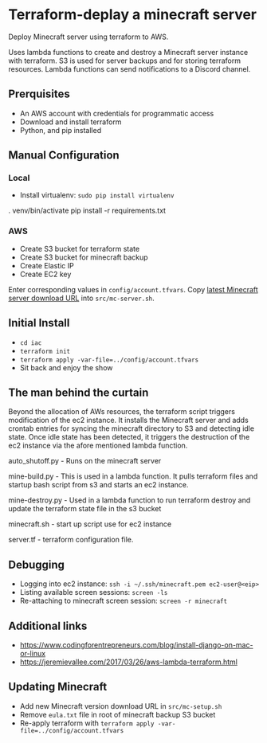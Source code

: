 # Terraform-deplay a minecraft server

Deploy Minecraft server using terraform to AWS. 

Uses lambda functions to create and destroy a Minecraft server instance with terraform. S3 is used for server backups and for storing terraform resources. Lambda functions can send notifications to a Discord channel.

## Prerquisites
* An AWS account with credentials for programmatic access
* Download and install terraform
* Python, and pip installed

## Manual Configuration
### Local
* Install virtualenv: `sudo pip install virtualenv`

. venv/bin/activate
pip install -r requirements.txt

### AWS
* Create S3 bucket for terraform state
* Create S3 bucket for minecraft backup
* Create Elastic IP
* Create EC2 key

Enter corresponding values in `config/account.tfvars`.
Copy [latest Minecraft server download URL](https://www.minecraft.net/en-us/download/server/) into `src/mc-server.sh`.

## Initial Install
* `cd iac`
* `terraform init`
* `terraform apply -var-file=../config/account.tfvars`
* Sit back and enjoy the show

## The man behind the curtain
Beyond the allocation of AWs resources, the terraform script triggers modification of the ec2 instance. It installs the Minecraft server and adds crontab entries for syncing the minecraft directory to S3 and detecting idle state. Once idle state has been detected, it triggers the destruction of the ec2 instance via the afore mentioned lambda function.

auto_shutoff.py - Runs on the minecraft server 

mine-build.py - This is used in a lambda function. It pulls terraform files and startup bash script from s3 and starts an ec2 instance.

mine-destroy.py - Used in a lambda function to run terraform destroy and update the terraform state file in the s3 bucket

minecraft.sh - start up script use for ec2 instance

server.tf - terraform configuration file.

## Debugging
* Logging into ec2 instance: `ssh -i ~/.ssh/minecraft.pem ec2-user@<eip>`
* Listing available screen sessions: `screen -ls`
* Re-attaching to minecraft screen session: `screen -r minecraft`

## Additional links
* https://www.codingforentrepreneurs.com/blog/install-django-on-mac-or-linux
* https://jeremievallee.com/2017/03/26/aws-lambda-terraform.html

## Updating Minecraft
* Add new Minecraft version download URL in `src/mc-setup.sh`
* Remove `eula.txt` file in root of minecraft backup S3 bucket
* Re-apply terraform with `terraform apply -var-file=../config/account.tfvars`
